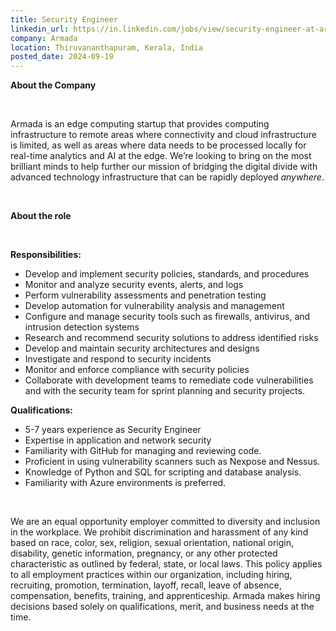```yaml
---
title: Security Engineer
linkedin_url: https://in.linkedin.com/jobs/view/security-engineer-at-armada-4030280456?position=56&pageNum=0&refId=qn6QhdJ1CFxGLxYGx7p%2BKA%3D%3D&trackingId=5KoSYKwxDkEfIv3sUeaeAA%3D%3D
company: Armada
location: Thiruvananthapuram, Kerala, India
posted_date: 2024-09-19
---
```


<div class="description__text description__text--rich">
<section class="show-more-less-html" data-max-lines="5">
<div class="show-more-less-html__markup show-more-less-html__markup--clamp-after-5 relative overflow-hidden">
<p><strong>About the Company</strong></p><p><br/></p><p>Armada is an edge computing startup that provides computing infrastructure to remote areas where connectivity and cloud infrastructure is limited, as well as areas where data needs to be processed locally for real-time analytics and AI at the edge. We’re looking to bring on the most brilliant minds to help further our mission of bridging the digital divide with advanced technology infrastructure that can be rapidly deployed <em>anywhere</em>.</p><p><br/></p><p><strong>About the role</strong></p><p><br/></p><p><strong>Responsibilities:</strong> </p><ul><li>Develop and implement security policies, standards, and procedures</li><li>Monitor and analyze security events, alerts, and logs</li><li>Perform vulnerability assessments and penetration testing</li><li>Develop automation for vulnerability analysis and management</li><li>Configure and manage security tools such as firewalls, antivirus, and intrusion detection systems</li><li>Research and recommend security solutions to address identified risks</li><li>Develop and maintain security architectures and designs</li><li>Investigate and respond to security incidents</li><li>Monitor and enforce compliance with security policies</li><li>Collaborate with development teams to remediate code vulnerabilities and with the security team for sprint planning and security projects.</li></ul><p> </p><p><strong>Qualifications:</strong></p><p> </p><ul><li>5-7 years experience as Security Engineer</li><li>Expertise in application and network security</li><li>Familiarity with GitHub for managing and reviewing code.</li><li>Proficient in using vulnerability scanners such as Nexpose and Nessus.</li><li>Knowledge of Python and SQL for scripting and database analysis.</li><li>Familiarity with Azure environments is preferred.</li></ul><p><br/></p><p>We are an equal opportunity employer committed to diversity and inclusion in the workplace. We prohibit discrimination and harassment of any kind based on race, color, sex, religion, sexual orientation, national origin, disability, genetic information, pregnancy, or any other protected characteristic as outlined by federal, state, or local laws. This policy applies to all employment practices within our organization, including hiring, recruiting, promotion, termination, layoff, recall, leave of absence, compensation, benefits, training, and apprenticeship. Armada makes hiring decisions based solely on qualifications, merit, and business needs at the time.</p>
</div>


<!-- --> </section>
</div>